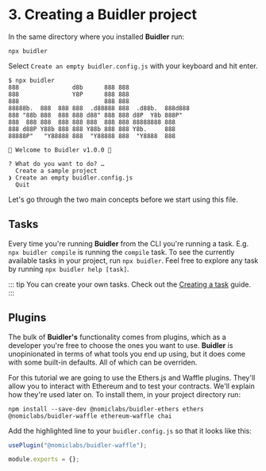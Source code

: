 # 3. Creating a Buidler project

In the same directory where you installed **Buidler** run:

```
npx buidler
```

Select `Create an empty buidler.config.js` with your keyboard and hit enter.


```{15}
$ npx buidler
888               d8b      888 888
888               Y8P      888 888
888                        888 888
88888b.  888  888 888  .d88888 888  .d88b.  888d888
888 "88b 888  888 888 d88" 888 888 d8P  Y8b 888P"
888  888 888  888 888 888  888 888 88888888 888
888 d88P Y88b 888 888 Y88b 888 888 Y8b.     888
88888P"   "Y88888 888  "Y88888 888  "Y8888  888

👷 Welcome to Buidler v1.0.0 👷‍‍

? What do you want to do? …
  Create a sample project
❯ Create an empty buidler.config.js
  Quit
```

Let's go through the two main concepts before we start using this file.

## Tasks
Every time you're running **Buidler** from the CLI you're running a task. E.g. `npx buidler compile` is running the `compile` task. To see the currently available tasks in your project, run `npx buidler`. Feel free to explore any task by running `npx buidler help [task]`. 

::: tip
You can create your own tasks. Check out the [Creating a task](/guides/create-task.md) guide.
:::

## Plugins
The bulk of **Buidler's** functionality comes from plugins, which as a developer you're free to choose the ones you want to use. **Buidler** is unopinionated in terms of what tools you end up using, but it does come with some built-in defaults. All of which can be overriden.

For this tutorial we are going to use the Ethers.js and Waffle plugins. They'll allow you to interact with Ethereum and to test your contracts. We'll explain how they're used later on. To install them, in your project directory run:

```
npm install --save-dev @nomiclabs/buidler-ethers ethers @nomiclabs/buidler-waffle ethereum-waffle chai
```

Add the highlighted line to your `buidler.config.js` so that it looks like this:

```js {1}
usePlugin("@nomiclabs/buidler-waffle");

module.exports = {};
```

<!---
## Setting up TypeScript (optional)
Skip this section if you want to continue with plain JavaScript and go straight forward to: [4. Creating and compiling contracts.](../4-contracts/)


Install the required Typescript dependencies:

```
npm install --save-dev ts-node typescript @types/node @types/mocha
```

Create a `tsconfig.json` file in the project root:

```js
{
  "compilerOptions": {
    "target": "es5",
    "module": "commonjs",
    "strict": true,
    "esModuleInterop": true,
    "outDir": "dist"
  },
  "include": ["./scripts", "./test"],
  "files": [
    "./buidler.config.ts"
  ]
}
```

Rename the config file:

```
mv buidler.config.js buidler.config.ts
```

Open it and make it typesafe with the follwing code:

```js
import { BuidlerConfig, usePlugin } from "@nomiclabs/buidler/config";

usePlugin("@nomiclabs/buidler-waffle");

const config: BuidlerConfig = {};

export default config;
```

Done! You are ready for the next step.
-->